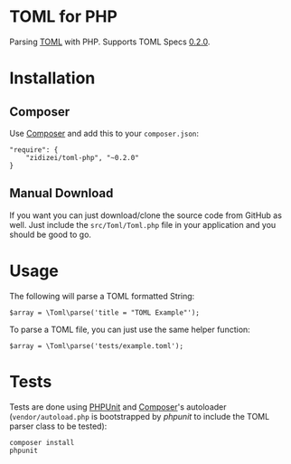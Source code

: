 # TOML for PHP

Parsing [TOML](https://github.com/mojombo/toml) with PHP. Supports TOML Specs [0.2.0](https://github.com/mojombo/toml/blob/master/versions/toml-v0.2.0.md).

# Installation

## Composer
Use [Composer](http://getcomposer.org) and add this to your `composer.json`:

    "require": {
        "zidizei/toml-php", "~0.2.0"
    }

## Manual Download
If you want you can just download/clone the source code from GitHub as well. Just include the `src/Toml/Toml.php` file in your application and you should be good to go.

# Usage

The following will parse a TOML formatted String:

    $array = \Toml\parse('title = "TOML Example"');

To parse a TOML file, you can just use the same helper function:

    $array = \Toml\parse('tests/example.toml');

# Tests

Tests are done using [PHPUnit](http://phpunit.de/) and [Composer](http://getcomposer.org)'s autoloader (`vendor/autoload.php` is bootstrapped by *phpunit* to include the TOML parser class to be tested):

```
composer install
phpunit
```
